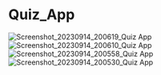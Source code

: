 # Quiz_App
![Screenshot_20230914_200619_Quiz App](https://github.com/Suyashkr8/Quiz_App/assets/130540018/ee250c54-bfed-4952-b795-e42b6e1714fc)
![Screenshot_20230914_200610_Quiz App](https://github.com/Suyashkr8/Quiz_App/assets/130540018/4926bf7e-6252-4f9a-8d3f-2a3c507ec7b8)
![Screenshot_20230914_200558_Quiz App](https://github.com/Suyashkr8/Quiz_App/assets/130540018/a09f83c1-232e-4695-adf9-e9f94583c2d1)
![Screenshot_20230914_200530_Quiz App](https://github.com/Suyashkr8/Quiz_App/assets/130540018/df06f947-c654-446f-8a90-e671363b0528)
